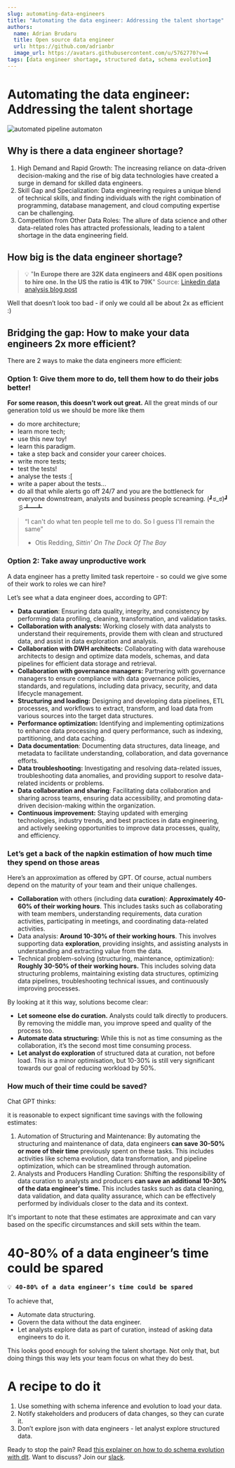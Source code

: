 ```yaml
---
slug: automating-data-engineers
title: "Automating the data engineer: Addressing the talent shortage"
authors:
  name: Adrian Brudaru
  title: Open source data engineer
  url: https://github.com/adrianbr
  image_url: https://avatars.githubusercontent.com/u/5762770?v=4
tags: [data engineer shortage, structured data, schema evolution]
---
```


# Automating the data engineer: Addressing the talent shortage


![automated pipeline automaton](/img/pipeline-automaton.png)


## Why is there a data engineer shortage?

1. High Demand and Rapid Growth: The increasing reliance on data-driven decision-making and the rise of big data technologies have created a surge in demand for skilled data engineers.
2. Skill Gap and Specialization: Data engineering requires a unique blend of technical skills, and finding individuals with the right combination of programming, database management, and cloud computing expertise can be challenging.
3. Competition from Other Data Roles: The allure of data science and other data-related roles has attracted professionals, leading to a talent shortage in the data engineering field.

## How big is the data engineer shortage?


>💡 "**In Europe there are 32K data engineers and 48K open positions to hire one. In the US the ratio is 41K to 79K**"
Source: [Linkedin data analysis blog post](https://alkrusz.medium.com/look-for-data-engineers-where-no-one-is-looking-2169ffd9fc1b)



Well that doesn’t look too bad - if only we could all be about 2x as efficient :)

## Bridging the gap: How to make your data engineers 2x more efficient?

There are 2 ways to make the data engineers more efficient:

### Option 1: Give them more to do, tell them how to do their jobs better!

 **For some reason, this doesn’t work out great.** All the great minds of our generation told us we should be more like them

- do more architecture;
- learn more tech;
- use this new toy!
- learn this paradigm.
- take a step back and consider your career choices.
- write more tests;
- test the tests!
- analyse the tests :[
- write a paper about the tests...
- do all that while alerts go off 24/7 and you are the bottleneck for everyone downstream, analysts and business people screaming. (┛ಠ_ಠ)┛彡┻━┻


> “I can't do
> what ten people tell me to do.
> So I guess I'll remain the same”
>   - Otis Redding, *Sittin' On The Dock Of The Bay*



### Option 2: Take away unproductive work

A data engineer has a pretty limited task repertoire - so could we give some of their work to roles we can hire?

Let’s see what a data engineer does, according to GPT:

- **Data curation**: Ensuring data quality, integrity, and consistency by performing data profiling, cleaning, transformation, and validation tasks.
- **Collaboration with analysts:** Working closely with data analysts to understand their requirements, provide them with clean and structured data, and assist in data exploration and analysis.
- **Collaboration with DWH architects:** Collaborating with data warehouse architects to design and optimize data models, schemas, and data pipelines for efficient data storage and retrieval.
- **Collaboration with governance managers:** Partnering with governance managers to ensure compliance with data governance policies, standards, and regulations, including data privacy, security, and data lifecycle management.
- **Structuring and loading:** Designing and developing data pipelines, ETL processes, and workflows to extract, transform, and load data from various sources into the target data structures.
- **Performance optimization:** Identifying and implementing optimizations to enhance data processing and query performance, such as indexing, partitioning, and data caching.
- **Data documentation**: Documenting data structures, data lineage, and metadata to facilitate understanding, collaboration, and data governance efforts.
- **Data troubleshooting:** Investigating and resolving data-related issues, troubleshooting data anomalies, and providing support to resolve data-related incidents or problems.
- **Data collaboration and sharing**: Facilitating data collaboration and sharing across teams, ensuring data accessibility, and promoting data-driven decision-making within the organization.
- **Continuous improvement:** Staying updated with emerging technologies, industry trends, and best practices in data engineering, and actively seeking opportunities to improve data processes, quality, and efficiency.

### Let’s get a back of the napkin estimation of how much time they spend on those areas


Here’s an approximation as offered by GPT. Of course, actual numbers depend on the maturity of your team and their unique challenges.

- **Collaboration** with others (including data **curation**): **Approximately 40-60% of their working hours**. This includes tasks such as collaborating with team members, understanding requirements, data curation activities, participating in meetings, and coordinating data-related activities.
- Data analysis: **Around 10-30% of their working hours**. This involves supporting data **exploration**, providing insights, and assisting analysts in understanding and extracting value from the data.
- Technical problem-solving (structuring, maintenance, optimization): **Roughly 30-50% of their working hours.** This includes solving data structuring problems, maintaining existing data structures, optimizing data pipelines, troubleshooting technical issues, and continuously improving processes.

By looking at it this way, solutions become clear:

- **Let someone else do curation.** Analysts could talk directly to producers. By removing the middle man, you improve speed and quality of the process too.
- **Automate data structuring:** While this is not as time consuming as the collaboration, it’s the second  most time consuming process.
- **Let analyst do exploration** of structured data at curation, not before load. This is a minor optimisation, but 10-30% is still very significant towards our goal of reducing workload by 50%.

### How much of their time could be saved?

Chat GPT thinks:

it is reasonable to expect significant time savings with the following estimates:

1. Automation of Structuring and Maintenance: By automating the structuring and maintenance of data, data engineers **can save 30-50% or more of their time** previously spent on these tasks. This includes activities like schema evolution, data transformation, and pipeline optimization, which can be streamlined through automation.
2. Analysts and Producers Handling Curation: Shifting the responsibility of data curation to analysts and producers **can save an additional 10-30% of the data engineer's time.** This includes tasks such as data cleaning, data validation, and data quality assurance, which can be effectively performed by individuals closer to the data and its context.

It's important to note that these estimates are approximate and can vary based on the specific circumstances and skill sets within the team.

# 40-80% of a data engineer’s time could be spared

<pre>
💡 <b>40-80% of a data engineer’s time could be spared</b>
</pre>

To achieve that,

- Automate data structuring.
- Govern the data without the data engineer.
- Let analysts explore data as part of curation, instead of asking data engineers to do it.

This looks good enough for solving the talent shortage.
Not only that, but doing things this way lets your team focus on what they do best.

# A recipe to do it

1. Use something with schema inference and evolution to load your data.
2. Notify stakeholders and producers of data changes, so they can curate it.
3. Don’t explore json with data engineers - let analyst explore structured data.

Ready to stop the pain? Read [this explainer on how to do schema evolution with dlt](https://dlthub.com/docs/blog/schema-evolution).
Want to discuss? Join our [slack](https://join.slack.com/t/dlthub-community/shared_invite/zt-1n5193dbq-rCBmJ6p~ckpSFK4hCF2dYA).